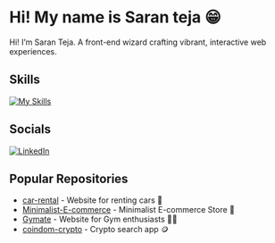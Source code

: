 # Hi! My name is Saran teja 😁

Hi! I’m Saran Teja. A front-end wizard crafting vibrant, interactive web experiences.

## Skills
[![My Skills](https://skillicons.dev/icons?i=js,html,css,tailwindcss)](https://skillicons.dev)


## Socials
[![LinkedIn](https://img.shields.io/badge/LinkedIn-0A66C2?style=for-the-badge&logo=linkedin&logoColor=white)](https://www.linkedin.com/in/sarantejak/)

## Popular Repositories
- [car-rental](https://github.com/username/car-rental) - Website for renting cars 🚗
- [Minimalist-E-commerce](https://github.com/username/Minimalist-E-commerce) - Minimalist E-commerce Store 🛒
- [Gymate](https://github.com/username/Gymate) - Website for Gym enthusiasts 🏋️‍♂️
- [coindom-crypto](https://github.com/username/coindom-crypto) - Crypto search app 🪙
